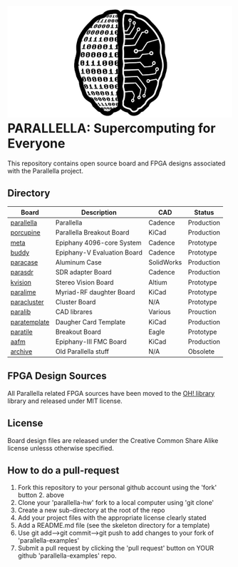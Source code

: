 ![alt tag](docs/parallella_logo_small.jpg)
PARALLELLA: Supercomputing for Everyone
========================================	

This repository contains open source board and FPGA designs associated with the Parallella project. 

## Directory

Board                                | Description                | CAD       | Status     |
-------------------------------------|----------------------------|-----------|------------|
[parallella](parallella/README.md)   | Parallella                 | Cadence   | Production |
[porcupine](porcupine/README.md)     | Parallella Breakout Board  | KiCad     | Production |
[meta](meta)                         | Epiphany 4096-core System  | Cadence   | Prototype  |
[buddy](buddy)                       | Epiphany-V Evaluation Board| Cadence   | Prototype  |
[paracase](paracase)                 | Aluminum Case              | SolidWorks| Production |
[parasdr](parasdr/README.md)         | SDR adapter Board          | Cadence   | Production |
[kvision](kvision/README.md)         | Stereo Vision Board        | Altium    | Prototype  |
[paralime](paralime)                 | Myriad-RF daughter Board   | KiCad     | Prototype  |
[paracluster](paracluster/README.md) | Cluster Board              | N/A       | Prototype  |
[paralib](paralib)                   | CAD librares               | Various   | Prouction  |
[paratemplate](paratemplate)         | Daugher Card Template      | KiCad     | Production |
[paratile](paratile/README.md)       | Breakout Board             | Eagle     | Prototype  |
[aafm](aafm/README.md)               | Epiphany-III FMC Board     | KiCad     | Production |
[archive](archive)                   | Old Parallella stuff       | N/A       | Obsolete   |

## FPGA Design Sources
All Parallella related FPGA sources have been moved to the [OH! library](https://github.com/parallella/oh) library and released under MIT license.

## License
Board design files are released under the Creative Common Share Alike license unlesss otherwise specified.

## How to do a pull-request

1. Fork this repository to your personal github account using the 'fork' button 2. above
3. Clone your 'parallella-hw' fork to a local computer using 'git clone'
4. Create a new sub-directory at the root of the repo
5. Add your project files with the appropriate license clearly stated
6. Add a README.md file (see the skeleton directory for a template)
7. Use git add-->git commit-->git push to add changes to your fork of 'parallella-examples'
8. Submit a pull request by clicking the 'pull request' button on YOUR github 'parallella-examples' repo.


